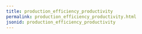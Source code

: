 ```yaml
---
title: production_efficiency_productivity
permalink: production_efficiency_productivity.html
jsonid: production_efficiency_productivity
---
```

